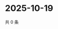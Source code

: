# 2025-10-19

共 0 条

<!-- BEGIN ZHIHUQUESTIONS -->
<!-- 最后更新时间 Sun Oct 19 2025 05:08:59 GMT+0800 (China Standard Time) -->

<!-- END ZHIHUQUESTIONS -->
